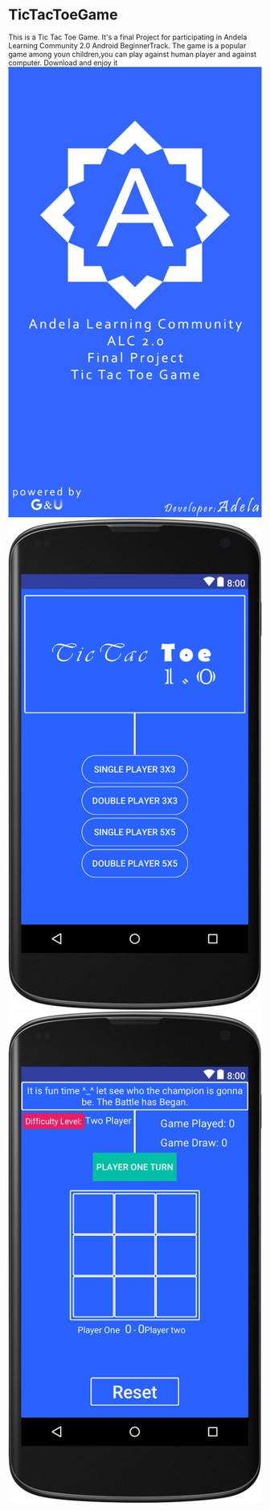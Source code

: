 # TicTacToeGame
This is a Tic Tac Toe Game. It's a final Project for participating in Andela Learning Community 2.0 Android BeginnerTrack. The game is a popular game among youn children,you can play against human player and against computer. Download and enjoy it
![Screen shot](https://github.com/adelaadeoye/TicTacToeGame/blob/master/screenShot/tictactoe.png)
![Screen shot](https://github.com/adelaadeoye/TicTacToeGame/blob/master/screenShot/layout-2018-04-18-025617.png)
![Screen Shot](https://github.com/adelaadeoye/TicTacToeGame/blob/master/screenShot/layout-2018-04-18-030001.png)

